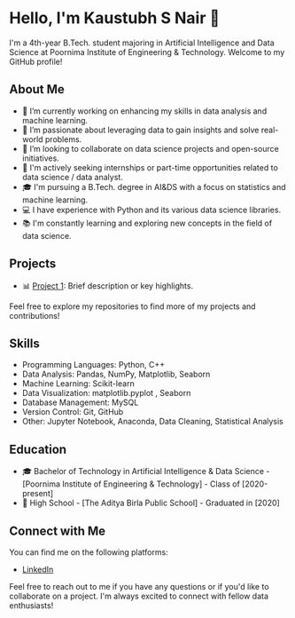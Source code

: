 # Hello, I'm Kaustubh S Nair 👋

I'm a 4th-year B.Tech. student majoring in Artificial Intelligence and Data Science at Poornima Institute of Engineering & Technology. Welcome to my GitHub profile!

## About Me

- 🔭 I’m currently working on enhancing my skills in data analysis and machine learning.
- 🌱 I’m passionate about leveraging data to gain insights and solve real-world problems.
- 👯 I’m looking to collaborate on data science projects and open-source initiatives.
- 💼 I'm actively seeking internships or part-time opportunities related to data science / data analyst.
- 🎓 I'm pursuing a B.Tech. degree in AI&DS with a focus on statistics and machine learning.
- 💻 I have experience with Python and its various data science libraries.
- 📚 I'm constantly learning and exploring new concepts in the field of data science.

## Projects

- 📊 [Project 1](link-to-project-1): Brief description or key highlights.


Feel free to explore my repositories to find more of my projects and contributions!

## Skills

- Programming Languages: Python, C++
- Data Analysis: Pandas, NumPy, Matplotlib, Seaborn
- Machine Learning: Scikit-learn
- Data Visualization: matplotlib.pyplot , Seaborn
- Database Management: MySQL
- Version Control: Git, GitHub
- Other: Jupyter Notebook, Anaconda, Data Cleaning, Statistical Analysis

## Education

- 🎓 Bachelor of Technology in Artificial Intelligence & Data Science - [Poornima Institute of Engineering & Technology] - Class of [2020-present]
- 🏫 High School - [The Aditya Birla Public School] - Graduated in [2020]

## Connect with Me

You can find me on the following platforms:

- [LinkedIn](https://www.linkedin.com/in/kaustubh-s-nair-269964201)


Feel free to reach out to me if you have any questions or if you'd like to collaborate on a project. I'm always excited to connect with fellow data enthusiasts!



<!---
kaustubhnair02/kaustubhnair02 is a ✨ special ✨ repository because its `README.md` (this file) appears on your GitHub profile.
You can click the Preview link to take a look at your changes.
--->
